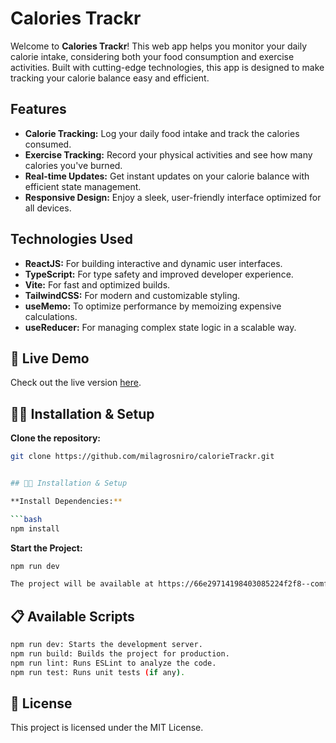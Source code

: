 # Calories Trackr

Welcome to **Calories Trackr**! This web app helps you monitor your daily calorie intake, considering both your food consumption and exercise activities. Built with cutting-edge technologies, this app is designed to make tracking your calorie balance easy and efficient.

## Features

- **Calorie Tracking:** Log your daily food intake and track the calories consumed.
- **Exercise Tracking:** Record your physical activities and see how many calories you've burned.
- **Real-time Updates:** Get instant updates on your calorie balance with efficient state management.
- **Responsive Design:** Enjoy a sleek, user-friendly interface optimized for all devices.

## Technologies Used

- **ReactJS:** For building interactive and dynamic user interfaces.
- **TypeScript:** For type safety and improved developer experience.
- **Vite:** For fast and optimized builds.
- **TailwindCSS:** For modern and customizable styling.
- **useMemo:** To optimize performance by memoizing expensive calculations.
- **useReducer:** For managing complex state logic in a scalable way.

## 🚀 Live Demo

Check out the live version [here](https://66e29714198403085224f2f8--comfy-lebkuchen-fe63c1.netlify.app/).

## 🧑‍💻 Installation & Setup

**Clone the repository:**

```bash
git clone https://github.com/milagrosniro/calorieTrackr.git


## 🧑‍💻 Installation & Setup

**Install Dependencies:**

```bash
npm install
```
**Start the Project:**

```bash
npm run dev

The project will be available at https://66e29714198403085224f2f8--comfy-lebkuchen-fe63c1.netlify.app/
```

## 📋 Available Scripts
```bash
npm run dev: Starts the development server.
npm run build: Builds the project for production.
npm run lint: Runs ESLint to analyze the code.
npm run test: Runs unit tests (if any).
 ```

## 📝 License
This project is licensed under the MIT License.